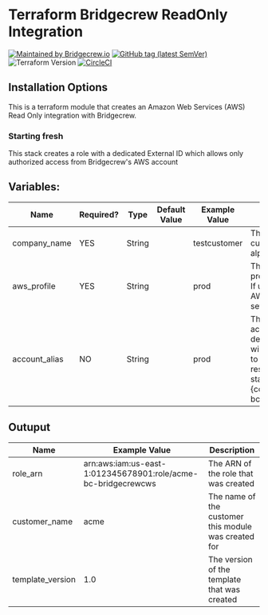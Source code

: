 # Terraform Bridgecrew ReadOnly Integration
[![Maintained by Bridgecrew.io](https://img.shields.io/badge/maintained%20by-bridgecrew.io-blueviolet)](https://bridgecrew.io)
[![GitHub tag (latest SemVer)](https://img.shields.io/github/tag/bridgecrewio/terraform-aws-bridgecrew-read-only.svg?label=latest)](https://github.com/bridgecrewio/terraform-aws-bridgecrew-read-only/releases/latest)
![Terraform Version](https://img.shields.io/badge/tf-%3E%3D0.12.0-blue.svg)
[![CircleCI](https://circleci.com/gh/bridgecrewio/terraform-aws-bridgecrew-read-only.svg?style=svg)](https://circleci.com/gh/bridgecrewio/terraform-aws-bridgecrew-cloudtrail)

## Installation Options
This is a terraform module that creates an Amazon Web Services (AWS) Read Only integration with Bridgecrew.

### Starting fresh
This stack creates a role with a dedicated External ID which allows only authorized access from Bridgecrew's AWS account

## Variables:
| Name | Required? | Type | Default Value | Example Value | Description |
|---|---|---|---|---|---|
| company_name| YES | String | | testcustomer | The name of the customer. Must be alphanumeric. |
| aws_profile | YES | String |  | prod | The name of the profile to be used. If using default AWS credentials, set this to null |
| account_alias | NO | String |  | prod | The alias of the account the CF is deployed in. This will be prepended to all the resources in the stack. Default is {company_name}-bc |

## Outuput
| Name |  Example Value | Description |
|------|----------------|-------------|
| role_arn | arn:aws:iam:us-east-1:012345678901:role/acme-bc-bridgecrewcws | The ARN of the role that was created |
| customer_name | acme | The name of the customer this module was created for |
| template_version | 1.0 | The version of the template that was created |
